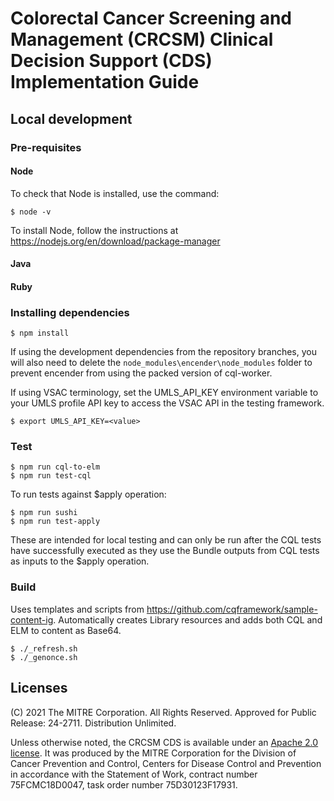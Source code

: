 # Colorectal Cancer Screening and Management (CRCSM) Clinical Decision Support (CDS) Implementation Guide

## Local development

### Pre-requisites

#### Node

To check that Node is installed, use the command:

    $ node -v

To install Node, follow the instructions at https://nodejs.org/en/download/package-manager

#### Java

#### Ruby

### Installing dependencies

    $ npm install

If using the development dependencies from the repository branches, you will also need to delete the `node_modules\encender\node_modules` folder to prevent encender from using the packed version of cql-worker.    

If using VSAC terminology, set the UMLS_API_KEY environment variable to your UMLS profile API key to access the VSAC API in the testing framework.

    $ export UMLS_API_KEY=<value>

### Test

    $ npm run cql-to-elm
    $ npm run test-cql

To run tests against $apply operation:

    $ npm run sushi
    $ npm run test-apply

These are intended for local testing and can only be run after the CQL tests have successfully executed as they use the Bundle outputs from CQL tests as inputs to the $apply operation.    

### Build

Uses templates and scripts from https://github.com/cqframework/sample-content-ig. Automatically creates Library resources and adds both CQL and ELM to content as Base64. 

    $ ./_refresh.sh
    $ ./_genonce.sh

## Licenses

(C) 2021 The MITRE Corporation. All Rights Reserved. Approved for Public Release: 24-2711. Distribution Unlimited.

Unless otherwise noted, the CRCSM CDS is available under an [Apache 2.0 license](./LICENSE.txt). It was produced by the MITRE Corporation for the Division of Cancer Prevention and Control, Centers for Disease Control and Prevention in accordance with the Statement of Work, contract number 75FCMC18D0047, task order number 75D30123F17931.    
